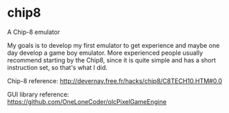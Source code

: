 # chip8
A Chip-8 emulator

My goals is to develop my first emulator to get experience and maybe one day develop a game boy emulator. More experienced people usually recommend starting by the Chip8, since it is quite simple and has a short instruction set, so that's what I did.


Chip-8 reference:
http://devernay.free.fr/hacks/chip8/C8TECH10.HTM#0.0


GUI library reference:
https://github.com/OneLoneCoder/olcPixelGameEngine

